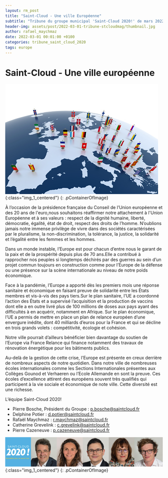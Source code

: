 ```yaml
---
layout: rm_post
title: "Saint-Cloud - Une ville Européenne"
subtitle: "Tribune du groupe municipal 'Saint-Cloud 2020!' de mars 2022"
header-img: assets/post/2022-03-01-tribune-stcloudmag/thumbnail.jpg
author: rafael_maychmaz
date: 2022-03-01 00:01:00 +0100
categories: tribune_saint_cloud_2020 
tags: europe
---
```


# Saint-Cloud - Une ville européenne

![texte alternatif à l'image](/assets/post/2022-03-01-tribune-stcloudmag/thumbnail.jpg "Description de l info-bulle image"){:class="img_1_centered"}
{: .pContainerOfImage}


À l’occasion de la présidence française du Conseil de l’Union européenne et des 20 ans de l'euro,nous souhaitons réaffirmer notre attachement à l'Union Européenne et à ses valeurs : respect de la dignité humaine, liberté, démocratie, égalité, état de droit, respect des droits de l’homme. N’oublions jamais notre immense privilège de vivre dans des sociétés caractérisées par le pluralisme, la non-discrimination, la tolérance, la justice, la solidarité et l’égalité entre les femmes et les hommes.

Dans un monde instable, l’Europe est pour chacun d’entre nous le garant de la paix et de la prospérité depuis plus de 70 ans.Elle a contribué à rapprocher nos peuples si longtemps déchirés par des guerres au sein d’un projet commun toujours en construction comme pour l’Europe de la défense ou une présence sur la scène internationale au niveau de notre poids économique.

Face à la pandémie, l’Europe a apporté dès les premiers mois une réponse sanitaire et économique en faisant preuve de solidarité entre les États membres et vis-à-vis des pays tiers.Sur le plan sanitaire, l’UE a coordonné l’action des États et a supervisé l’acquisition et la production de vaccins dont elle a en outre livré plus de 100 millions de doses aux pays ayant des difficultés à en acquérir, notamment en Afrique. Sur le plan économique, l’UE a permis de mettre en place un plan de relance européen d’une envergure inédite, dont 40 milliards d’euros pour la France et qui se décline en trois grands volets : compétitivité, écologie et cohésion.

Notre ville pourrait d’ailleurs bénéficier bien davantage du soutien de l’Europe via France Relance qui finance notamment des travaux de rénovation énergétique pour les bâtiments publics.

Au-delà de la gestion de cette crise, l’Europe est présente en creux derrière de nombreux aspects de notre quotidien. Dans notre ville de nombreuses écoles internationales comme les Sections Internationales présentes aux Collèges Gounod et Verhaeren ou l’Ecole Allemande en sont la preuve. Ces écoles d’excellence attirent des européens souvent très qualifiés qui participent à la vie sociale et économique de note ville. Cette diversité est une richesse.

L’équipe Saint-Cloud 2020!
- Pierre Bosche, Président du Groupe :
p.bosche@saintcloud.fr
- Delphine Potier : d.potier@saintcloud.fr
- Rafaël Maychmaz : r.maychmaz@saintcloud.fr
- Catherine Grevelink : c.grevelink@saintcloud.fr
- Pierre Cazeneuve : p.cazeneuve@saintcloud.fr

![texte alternatif à l'image](/assets/post/2020-03-15-elections-municipales-2020/2020-03-15_photo_des_elus.png "Description de l info-bulle image"){:class="img_1_centered"}
{: .pContainerOfImage}


